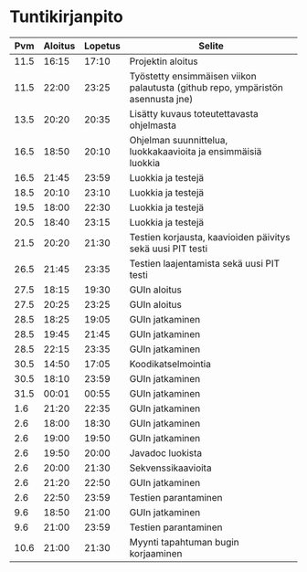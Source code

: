 # Tuntikirjanpito
|Pvm|Aloitus|Lopetus|Selite|
|---|-------|-------|------|
|11.5|16:15|17:10|Projektin aloitus|
|11.5|22:00|23:25|Työstetty ensimmäisen viikon palautusta (github repo, ympäristön asennusta jne)|
|13.5|20:20|20:35|Lisätty kuvaus toteutettavasta ohjelmasta|
|16.5|18:50|20:10|Ohjelman suunnittelua, luokkakaavioita ja ensimmäisiä luokkia|
|16.5|21:45|23:59|Luokkia ja testejä|
|18.5|20:10|23:10|Luokkia ja testejä|
|19.5|18:00|22:30|Luokkia ja testejä|
|20.5|18:40|23:15|Luokkia ja testejä|
|21.5|20:20|21:30|Testien korjausta, kaavioiden päivitys sekä uusi PIT testi|
|26.5|21:45|23:35|Testien laajentamista sekä uusi PIT testi|
|27.5|18:15|19:30|GUIn aloitus|
|27.5|20:25|23:25|GUIn aloitus|
|28.5|18:25|19:05|GUIn jatkaminen|
|28.5|19:45|21:45|GUIn jatkaminen|
|28.5|22:15|23:35|GUIn jatkaminen|
|30.5|14:50|17:05|Koodikatselmointia|
|30.5|18:10|23:59|GUIn jatkaminen|
|31.5|00:01|00:55|GUIn jatkaminen|
|1.6|21:20|22:35|GUIn jatkaminen|
|2.6|18:00|18:30|GUIn jatkaminen|
|2.6|19:00|19:50|GUIn jatkaminen|
|2.6|19:50|20:00|Javadoc luokista|
|2.6|20:00|21:30|Sekvenssikaavioita|
|2.6|21:20|22:50|GUIn jatkaminen|
|2.6|22:50|23:59|Testien parantaminen|
|9.6|18:50|21:00|GUIn jatkaminen|
|9.6|21:00|23:59|Testien parantaminen|
|10.6|21:00|21:30|Myynti tapahtuman bugin korjaaminen|

